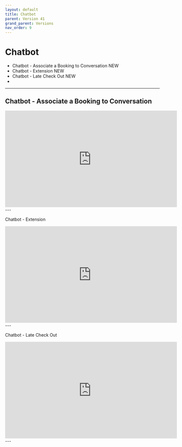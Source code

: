 ```yaml
---
layout: default
title: Chatbot
parent: Version 41
grand_parent: Versions
nav_order: 9
---
```


# Chatbot

* Chatbot - Associate a Booking to Conversation <span class="label label-purple">NEW</span>
* Chatbot - Extension <span class="label label-purple">NEW</span>
* Chatbot - Late Check Out <span class="label label-purple">NEW</span>
* 

--- 
<!-- {: .highlight }
Coming Soon... -->


## Chatbot - Associate a Booking to Conversation

<iframe width="560" height="315" src="https://www.youtube.com/embed/40SExHa9EnM" title="YouTube video player" frameborder="0" allow="accelerometer; autoplay; clipboard-write; encrypted-media; gyroscope; picture-in-picture; web-share" allowfullscreen></iframe>
---



Chatbot - Extension

<iframe width="560" height="315" src="https://www.youtube.com/embed/C5YkmpUdJBY" title="YouTube video player" frameborder="0" allow="accelerometer; autoplay; clipboard-write; encrypted-media; gyroscope; picture-in-picture; web-share" allowfullscreen></iframe>
---



Chatbot - Late Check Out

<iframe width="560" height="315" src="https://www.youtube.com/embed/gtHjI4q5MsM" title="YouTube video player" frameborder="0" allow="accelerometer; autoplay; clipboard-write; encrypted-media; gyroscope; picture-in-picture; web-share" allowfullscreen></iframe>
---